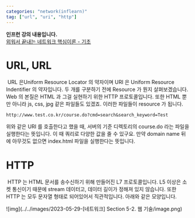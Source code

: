 ```yaml
---
categories: "network(inflearn)"
tag: ["url", "uri", "http"]
---
```


<div class="notice--danger">
    <b>인프런 강의 내용입니다.</b><br/><a href="https://www.inflearn.com/course/%EB%84%A4%ED%8A%B8%EC%9B%8C%ED%81%AC-%ED%95%B5%EC%8B%AC%EC%9D%B4%EB%A1%A0-%EA%B8%B0%EC%B4%88/dashboard">외워서 끝내는 네트워크 핵심이론 - 기초</a>
</div>

# URL, URL

​	URL 은Uniform Resource Locator 의 약자이며 URI 은 Uniform Resource Indentifier 의 약자입니다. 두 개를 구분하기 전에 Resource 가 뭔지 살펴보겠습니다. Web 의 본질은 HTML 과 그걸 실현하기 위한 HTTP 프로토콜입니다. 또한 HTML 뿐만 아니라 js, css, jpg 같은 파일들도 있겠죠. 이러한 파일들이 resource 가 됩니다.

```
http://www.test.co.kr/course.do?cmd=search&search_keyword=Test
```

위와 같은 URI 를 호출한다고 했을 때, 서버의 기준 디렉토리의 course.do 라는 파일을 실행한다는 뜻입니다. 이 때 쿼리로 다양한 값을 줄 수 있구요. 만약 domain name 뒤에 아무것도 없으면 index.html 파일을 실행한다는 뜻입니다.



# HTTP

​	HTTP 는 HTML 문서를 송수신하기 위해 만들어진 L7 프로토콜입니다. L5 이상은 소켓 통신이기 때문에 stream 데이터고, 데이터 길이가 정해져 있지 않습니다. 또한 HTTP 는 모두 문자열 형태로 되어있어서 직관적입니다. 아래와 같은 모양입니다.

![img](../../images/2023-05-29-[네트워크] Section 5-2. 웹 기술/image.png)

